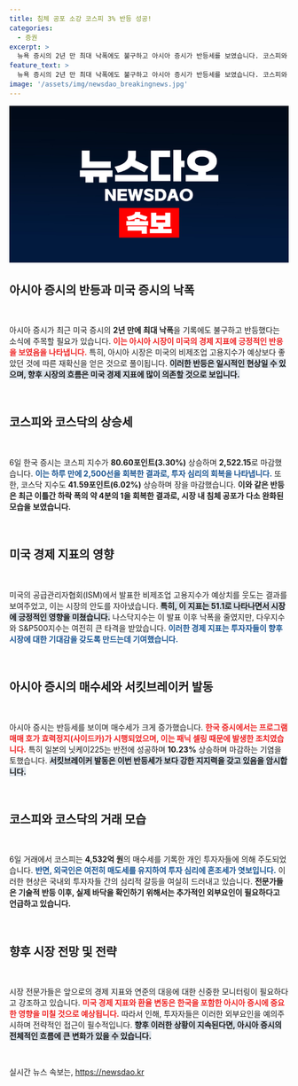 ```yaml
---
title: 침체 공포 소강 코스피 3% 반등 성공!
categories:
  - 증권
excerpt: >
  뉴욕 증시의 2년 만 최대 낙폭에도 불구하고 아시아 증시가 반등세를 보였습니다. 코스피와 코스닥은 각각 3.3%와 6.02% 급등하며 투자자들에게 숨통을 틔웠습니다. 과연 이번 반등이 지속될까요?
feature_text: >
  뉴욕 증시의 2년 만 최대 낙폭에도 불구하고 아시아 증시가 반등세를 보였습니다. 코스피와 코스닥은 각각 3.3%와 6.02% 급등하며 투자자들에게 숨통을 틔웠습니다. 과연 이번 반등이 지속될까요?
image: '/assets/img/newsdao_breakingnews.jpg'
---
```


<p><img src="/assets/img/newsdao_breakingnews.jpg" alt="koreaapp 속보" /></p>

<h2 data-ke-size="size26">아시아 증시의 반등과 미국 증시의 낙폭</h2>

<p data-ke-size="size16">&nbsp;</p>

<p>아시아 증시가 최근 미국 증시의 <strong>2년 만에 최대 낙폭</strong>을 기록에도 불구하고 반등했다는 소식에 주목할 필요가 있습니다. <b><span style="color: #ee2323;">이는 아시아 시장이 미국의 경제 지표에 긍정적인 반응을 보였음을 나타냅니다.</span></b> 특히, 아시아 시장은 미국의 비제조업 고용지수가 예상보다 좋았던 것에 따른 재확신을 얻은 것으로 풀이됩니다. <b><span style="background-color: #21538527;">이러한 반등은 일시적인 현상일 수 있으며, 향후 시장의 흐름은 미국 경제 지표에 많이 의존할 것으로 보입니다.</span></b> </p>

<p data-ke-size="size16">&nbsp;</p>

<h2 data-ke-size="size26">코스피와 코스닥의 상승세</h2>

<p data-ke-size="size16">&nbsp;</p>

<p>6일 한국 증시는 코스피 지수가 <strong>80.60포인트(3.30%)</strong> 상승하며 <strong>2,522.15</strong>로 마감했습니다. <b><span style="color: #1a5490;">이는 하루 만에 <strong>2,500</strong>선을 회복한 결과로, 투자 심리의 회복을 나타냅니다.</span></b> 또한, 코스닥 지수도 <strong>41.59포인트(6.02%)</strong> 상승하며 장을 마감했습니다. <b><span style="ee2323;">이와 같은 반등은 최근 이틀간 하락 폭의 약 4분의 1을 회복한 결과로, 시장 내 침체 공포가 다소 완화된 모습을 보였습니다.</span></b> </p>

<p data-ke-size="size16">&nbsp;</p>

<h2 data-ke-size="size26">미국 경제 지표의 영향</h2>

<p data-ke-size="size16">&nbsp;</p>

<p>미국의 공급관리자협회(ISM)에서 발표한 비제조업 고용지수가 예상치를 웃도는 결과를 보여주었고, 이는 시장의 안도를 자아냈습니다. <b><span style="background-color: #21538527;">특히, 이 지표는 <strong>51.1</strong>로 나타나면서 시장에 긍정적인 영향을 미쳤습니다.</span></b> 나스닥지수는 이 발표 이후 낙폭을 줄였지만, 다우지수와 S&amp;P500지수는 여전히 큰 타격을 받았습니다. <b><span style="color: #1a5490;">이러한 경제 지표는 투자자들이 향후 시장에 대한 기대감을 갖도록 만드는데 기여했습니다.</span></b> </p>

<p data-ke-size="size16">&nbsp;</p>

<h2 data-ke-size="size26">아시아 증시의 매수세와 서킷브레이커 발동</h2>

<p data-ke-size="size16">&nbsp;</p>

<p>아시아 증시는 반등세를 보이며 매수세가 크게 증가했습니다. <b><span style="color: #ee2323;">한국 증시에서는 프로그램 매매 호가 효력정지(사이드카)가 시행되었으며, 이는 패닉 셀링 때문에 발생한 조치였습니다.</span></b> 특히 일본의 닛케이225는 반전에 성공하며 <strong>10.23%</strong> 상승하며 마감하는 기염을 토했습니다. <b><span style="background-color: #21538527;">서킷브레이커 발동은 이번 반등세가 보다 강한 지지력을 갖고 있음을 암시합니다.</span></b> </p>

<p data-ke-size="size16">&nbsp;</p>

<h2 data-ke-size="size26">코스피와 코스닥의 거래 모습</h2>

<p data-ke-size="size16">&nbsp;</p>

<p>6일 거래에서 코스피는 <strong>4,532억 원</strong>의 매수세를 기록한 개인 투자자들에 의해 주도되었습니다. <b><span style="color: #1a5490;">반면, 외국인은 여전히 매도세를 유지하여 투자 심리에 혼조세가 엿보입니다.</span></b> 이러한 현상은 국내외 투자자들 간의 심리적 갈등을 여실히 드러내고 있습니다. <b><span style="ee2323;">전문가들은 기술적 반등 이후, 실제 바닥을 확인하기 위해서는 추가적인 외부요인이 필요하다고 언급하고 있습니다.</span></b> </p>

<p data-ke-size="size16">&nbsp;</p>

<h2 data-ke-size="size26">향후 시장 전망 및 전략</h2>

<p data-ke-size="size16">&nbsp;</p>

<p>시장 전문가들은 앞으로의 경제 지표와 연준의 대응에 대한 신중한 모니터링이 필요하다고 강조하고 있습니다. <b><span style="color: #ee2323;">미국 경제 지표와 환율 변동은 한국을 포함한 아시아 증시에 중요한 영향을 미칠 것으로 예상됩니다.</span></b> 따라서 인해, 투자자들은 이러한 외부요인을 예의주시하며 전략적인 접근이 필수적입니다. <b><span style="background-color: #21538527;">향후 이러한 상황이 지속된다면, 아시아 증시의 전체적인 흐름에 큰 변화가 있을 수 있습니다.</span></b> </p>

<p data-ke-size="size16">&nbsp;</p>
실시간 뉴스 속보는, <a href="https://newsdao.kr" rel="dofollow">https://newsdao.kr</a>


